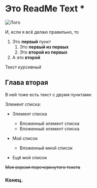 # Это **ReadMe Text** *

![Лого](https://mindbodyshe.com/wp-content/uploads/2018/07/samples-of-logo-designs-sample-of-company-logo-design-ngo-logo-design-samples.jpg)

И, если я всё делаю правильно, то
1. Это **первый** пункт
	1. Это **первый из первых**
	2. Это **второй из первых**
2. А это **второй**

Текст *курсивный*

## Глава вторая
В ней тоже есть текст с двумя пунктами:

Элемент списка:
* Элемент списка
	* Вложенный элемент списка
	* Вложенный элемент списка

* Мой список
	* Вложенный мной список
* Ещё мой список

~~Моя версия перечеркнутого текста~~

### Конец.


